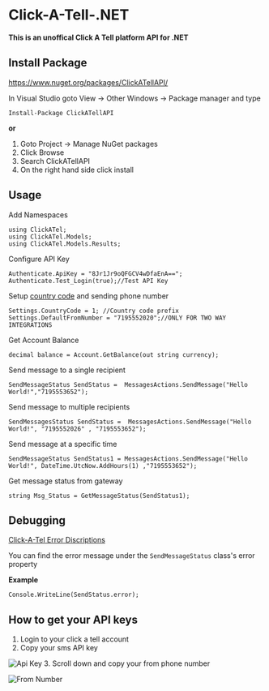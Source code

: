 # Click-A-Tell-.NET
**This is an unoffical Click A Tell platform API for .NET**

## Install Package
https://www.nuget.org/packages/ClickATellAPI/

In Visual Studio goto View -> Other Windows -> Package manager and type
  
    Install-Package ClickATellAPI 

**or**

1. Goto Project -> Manage NuGet packages
2. Click Browse
3. Search ClickATellAPI
4. On the right hand side click install 


## Usage

Add Namespaces

    using ClickATel;
    using ClickATel.Models;
    using ClickATel.Models.Results;
    
Configure API Key

    Authenticate.ApiKey = "8Jr1Jr9oQFGCV4wDfaEnA==";
	Authenticate.Test_Login(true);//Test API Key
    
Setup [country code](https://countrycode.org/) and sending phone number

    Settings.CountryCode = 1; //Country code prefix
    Settings.DefaultFromNumber = "7195552020";//ONLY FOR TWO WAY INTEGRATIONS
    
Get Account Balance

    decimal balance = Account.GetBalance(out string currency);
    
Send message to a single recipient 

    SendMessageStatus SendStatus =  MessagesActions.SendMessage("Hello World!","7195553652");
    
Send message to multiple recipients

    SendMessagesStatus SendStatus =  MessagesActions.SendMessage("Hello World!", "7195552026" , "7195553652");
    
Send message at a specific time

    SendMessageStatus SendStatus1 = MessagesActions.SendMessage("Hello World!", DateTime.UtcNow.AddHours(1) ,"7195553652");
    
Get message status from gateway

    string Msg_Status = GetMessageStatus(SendStatus1);

## Debugging

[Click-A-Tel Error Discriptions](https://www.clickatell.com/developers/api-documentation/rest-api-error-message-descriptions/)

You can find the error message under the `SendMessageStatus` class's error property

**Example**

    Console.WriteLine(SendStatus.error);

## How to get your API keys

1) Login to your click a tell account 
2) Copy your sms API key 

![Api Key](https://imgur.com/OgE6oQ6.png)
3. Scroll down and copy your from phone number

![From Number](https://imgur.com/KIwExPO.png)
